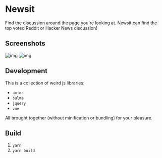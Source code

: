 # Newsit

Find the discussion around the page you're looking at. Newsit can find the top voted Reddit or Hacker News discussion!

## Screenshots

![img](https://newsit.benwinding.com/images/screenshot2-ff.png)
![img](https://newsit.benwinding.com/images/screenshot1-ff.png)

## Development

This is a collection of weird js libraries:

- `axios` 
- `bulma` 
- `jquery` 
- `vue` 

All brought together (without minification or bundling) for your pleasure.

## Build

1. `yarn`
2. `yarn build`